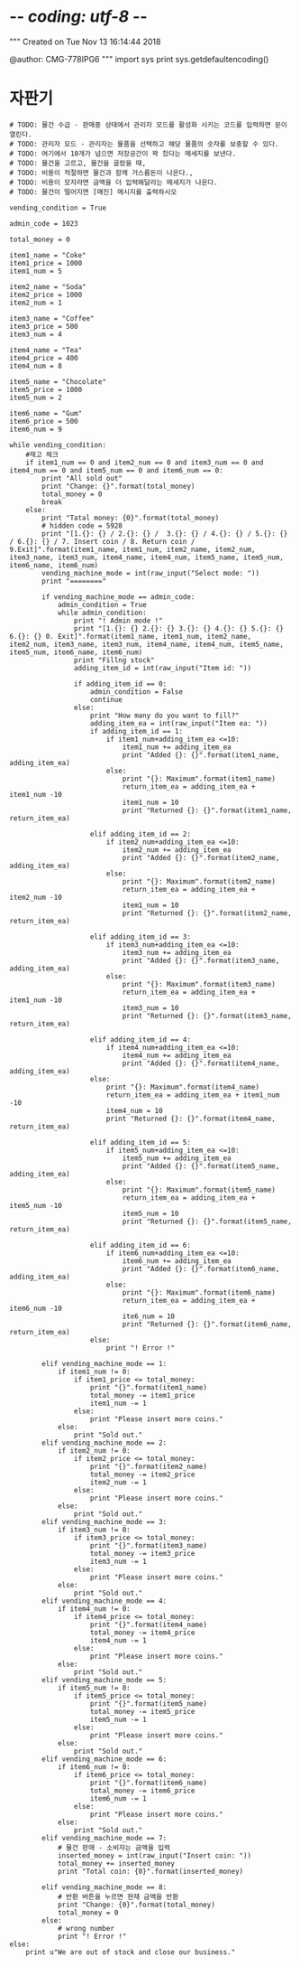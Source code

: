 # -*- coding: utf-8 -*-
"""
Created on Tue Nov 13 16:14:44 2018

@author: CMG-778IPG6
"""
import sys
print sys.getdefaultencoding()
# 자판기 
    # TODO: 물건 수급 - 판매중 상태에서 관리자 모드를 활성화 시키는 코드를 입력하면 문이 열린다.
    # TODO: 관리자 모드 - 관리자는 물품을 선택하고 해당 물품의 숫자를 보충할 수 있다. 
    # TODO: 여기에서 10개가 넘으면 저장공간이 꽉 찼다는 메세지를 보낸다. 
    # TODO: 물건을 고르고, 물건을 골랐을 때, 
    # TODO: 비용이 적절하면 물건과 함께 거스름돈이 나온다., 
    # TODO: 비용이 모자라면 금액을 더 입력해달라는 메세지가 나온다. 
    # TODO: 물건이 떨어지면 [매진] 메시지를 출력하시오

    vending_condition = True

    admin_code = 1023

    total_money = 0 

    item1_name = "Coke"
    item1_price = 1000
    item1_num = 5

    item2_name = "Soda"
    item2_price = 1000
    item2_num = 1

    item3_name = "Coffee"
    item3_price = 500
    item3_num = 4

    item4_name = "Tea"
    item4_price = 400
    item4_num = 8

    item5_name = "Chocolate"
    item5_price = 1000
    item5_num = 2

    item6_name = "Gum"
    item6_price = 500
    item6_num = 9

    while vending_condition:
        #재고 체크
        if item1_num == 0 and item2_num == 0 and item3_num == 0 and item4_num == 0 and item5_num == 0 and item6_num == 0:
            print "All sold out"
            print "Change: {}".format(total_money)
            total_money = 0
            break
        else:
            print "Tatal money: {0}".format(total_money) 
            # hidden code = 5928
            print "[1.{}: {} / 2.{}: {} /  3.{}: {} / 4.{}: {} / 5.{}: {} / 6.{}: {} / 7. Insert coin / 8. Return coin /            9.Exit]".format(item1_name, item1_num, item2_name, item2_num, item3_name, item3_num, item4_name, item4_num, item5_name, item5_num, item6_name, item6_num)
            vending_machine_mode = int(raw_input("Select mode: "))
            print "========"
    
            if vending_machine_mode == admin_code:
                admin_condition = True
                while admin_condition:
                    print "! Admin mode !"
                    print "[1.{}: {} 2.{}: {} 3.{}: {} 4.{}: {} 5.{}: {} 6.{}: {} 0. Exit]".format(item1_name, item1_num, item2_name, item2_num, item3_name, item3_num, item4_name, item4_num, item5_name, item5_num, item6_name, item6_num)
                    print "Fillng stock" 
                    adding_item_id = int(raw_input("Item id: "))
                
                    if adding_item_id == 0:
                        admin_condition = False
                        continue
                    else:
                        print "How many do you want to fill?" 
                        adding_item_ea = int(raw_input("Item ea: "))
                        if adding_item_id == 1:
                            if item1_num+adding_item_ea <=10:
                                item1_num += adding_item_ea
                                print "Added {}: {}".format(item1_name, adding_item_ea)
                            else:
                                print "{}: Maximum".format(item1_name)
                                return_item_ea = adding_item_ea + item1_num -10
                                item1_num = 10
                                print "Returned {}: {}".format(item1_name, return_item_ea)
                            
                        elif adding_item_id == 2:
                            if item2_num+adding_item_ea <=10:
                                item2_num += adding_item_ea
                                print "Added {}: {}".format(item2_name, adding_item_ea)
                            else:
                                print "{}: Maximum".format(item2_name)
                                return_item_ea = adding_item_ea + item2_num -10
                                item1_num = 10
                                print "Returned {}: {}".format(item2_name, return_item_ea)
                            
                        elif adding_item_id == 3:
                            if item3_num+adding_item_ea <=10:
                                item3_num += adding_item_ea
                                print "Added {}: {}".format(item3_name, adding_item_ea)
                            else:
                                print "{}: Maximum".format(item3_name)
                                return_item_ea = adding_item_ea + item1_num -10
                                item3_num = 10
                                print "Returned {}: {}".format(item3_name, return_item_ea)
                            
                        elif adding_item_id == 4:
                            if item4_num+adding_item_ea <=10:
                                item4_num += adding_item_ea
                                print "Added {}: {}".format(item4_name, adding_item_ea)
                        else:
                            print "{}: Maximum".format(item4_name)
                            return_item_ea = adding_item_ea + item1_num -10
                            item4_num = 10
                            print "Returned {}: {}".format(item4_name, return_item_ea)
                            
                        elif adding_item_id == 5:
                            if item5_num+adding_item_ea <=10:
                                item5_num += adding_item_ea
                                print "Added {}: {}".format(item5_name, adding_item_ea)
                            else:
                                print "{}: Maximum".format(item5_name)
                                return_item_ea = adding_item_ea + item5_num -10
                                item5_num = 10
                                print "Returned {}: {}".format(item5_name, return_item_ea)
                            
                        elif adding_item_id == 6:
                            if item6_num+adding_item_ea <=10:
                                item6_num += adding_item_ea
                                print "Added {}: {}".format(item6_name, adding_item_ea)
                            else:
                                print "{}: Maximum".format(item6_name)
                                return_item_ea = adding_item_ea + item6_num -10
                                ite6_num = 10
                                print "Returned {}: {}".format(item6_name, return_item_ea)
                        else:
                            print "! Error !"
            
            elif vending_machine_mode == 1:
                if item1_num != 0:
                    if item1_price <= total_money:
                        print "{}".format(item1_name)
                        total_money -= item1_price
                        item1_num -= 1
                    else:
                        print "Please insert more coins."
                else:
                    print "Sold out."
            elif vending_machine_mode == 2:
                if item2_num != 0:
                    if item2_price <= total_money:
                        print "{}".format(item2_name)
                        total_money -= item2_price
                        item2_num -= 1
                    else:
                        print "Please insert more coins."
                else:
                    print "Sold out."
            elif vending_machine_mode == 3:
                if item3_num != 0:
                    if item3_price <= total_money:
                        print "{}".format(item3_name)
                        total_money -= item3_price
                        item3_num -= 1
                    else:
                        print "Please insert more coins."
                else:
                    print "Sold out."
            elif vending_machine_mode == 4:
                if item4_num != 0:
                    if item4_price <= total_money:
                        print "{}".format(item4_name)
                        total_money -= item4_price
                        item4_num -= 1
                    else:
                        print "Please insert more coins."
                else:
                    print "Sold out."
            elif vending_machine_mode == 5:
                if item5_num != 0:
                    if item5_price <= total_money:
                        print "{}".format(item5_name)
                        total_money -= item5_price
                        item5_num -= 1
                    else:
                        print "Please insert more coins."
                else:
                    print "Sold out."
            elif vending_machine_mode == 6:
                if item6_num != 0:
                    if item6_price <= total_money:
                        print "{}".format(item6_name)
                        total_money -= item6_price
                        item6_num -= 1
                    else:
                        print "Please insert more coins."
                else:
                    print "Sold out."
            elif vending_machine_mode == 7:
                # 물건 판매 - 소비자는 금액을 입력
                inserted_money = int(raw_input("Insert coin: "))
                total_money += inserted_money
                print "Total coin: {0}".format(inserted_money)
        
            elif vending_machine_mode == 8:
                # 반환 버튼을 누르면 현재 금액을 반환
                print "Change: {0}".format(total_money)
                total_money = 0
            else: 
                # wrong number
                print "! Error !" 
    else: 
        print u"We are out of stock and close our business."
